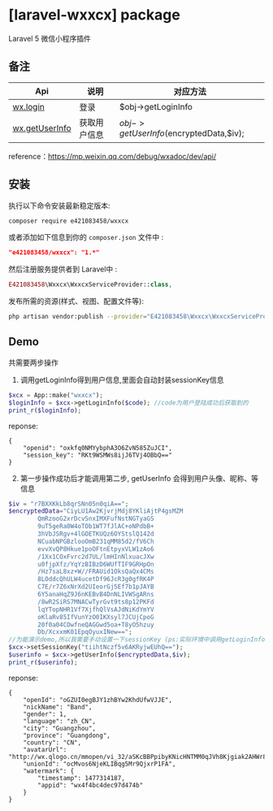 # [laravel-wxxcx] package

Laravel 5 微信小程序插件

## 备注

Api | 说明 | 对应方法
---|---|---
[wx.login](https://mp.weixin.qq.com/debug/wxadoc/dev/api/api-login.html) | 登录 | $obj->getLoginInfo
[wx.getUserInfo](https://mp.weixin.qq.com/debug/wxadoc/dev/api/open.html#wxgetuserinfoobject) | 获取用户信息 | $obj->getUserInfo($encryptedData,$iv);
reference：https://mp.weixin.qq.com/debug/wxadoc/dev/api/

## 安装

执行以下命令安装最新稳定版本:

```bash
composer require e421083458/wxxcx
```

或者添加如下信息到你的 `composer.json` 文件中 :

```json
"e421083458/wxxcx": "1.*"
```

然后注册服务提供者到 Laravel中 :

```php
E421083458\Wxxcx\WxxcxServiceProvider::class,
```
发布所需的资源(样式、视图、配置文件等): 

```bash
php artisan vendor:publish --provider="E421083458\Wxxcx\WxxcxServiceProvider"
```

## Demo

共需要两步操作
1. 调用getLoginInfo得到用户信息,里面会自动封装sessionKey信息

```php
$xcx = App::make("wxxcx");
$loginInfo = $xcx->getLoginInfo($code); //code为用户登陆成功后获取到的
print_r($loginInfo);
```

reponse:
```
{
    "openid": "oxkfq0NMYybphA3O6ZvN585ZuJCI",
    "session_key": "RKt9WSMWs8ijJ6TVj4OBbQ=="
}
```

2. 第一步操作成功后才能调用第二步, getUserInfo 会得到用户头像、昵称、等信息

```php
$iv = "r7BXXKkLb8qrSNn05n0qiA==";
$encryptedData="CiyLU1Aw2KjvrjMdj8YKliAjtP4gsMZM
        QmRzooG2xrDcvSnxIMXFufNstNGTyaGS
        9uT5geRa0W4oTOb1WT7fJlAC+oNPdbB+
        3hVbJSRgv+4lGOETKUQz6OYStslQ142d
        NCuabNPGBzlooOmB231qMM85d2/fV6Ch
        evvXvQP8Hkue1poOFtnEtpyxVLW1zAo6
        /1Xx1COxFvrc2d7UL/lmHInNlxuacJXw
        u0fjpXfz/YqYzBIBzD6WUfTIF9GRHpOn
        /Hz7saL8xz+W//FRAUid1OksQaQx4CMs
        8LOddcQhULW4ucetDf96JcR3g0gfRK4P
        C7E/r7Z6xNrXd2UIeorGj5Ef7b1pJAYB
        6Y5anaHqZ9J6nKEBvB4DnNLIVWSgARns
        /8wR2SiRS7MNACwTyrGvt9ts8p12PKFd
        lqYTopNHR1Vf7XjfhQlVsAJdNiKdYmYV
        oKlaRv85IfVunYzO0IKXsyl7JCUjCpoG
        20f0a04COwfneQAGGwd5oa+T8yO5hzuy
        Db/XcxxmK01EpqOyuxINew==";
//为能演示demo,所以我需要手动设置一下sessionKey (ps:实际环境中调用getLoginInfo会自动获取到)
$xcx->setSessionKey("tiihtNczf5v6AKRyjwEUhQ==");
$userinfo = $xcx->getUserInfo($encryptedData,$iv);
print_r($userinfo);
```

reponse:
```
{
    "openId": "oGZUI0egBJY1zhBYw2KhdUfwVJJE",
    "nickName": "Band",
    "gender": 1,
    "language": "zh_CN",
    "city": "Guangzhou",
    "province": "Guangdong",
    "country": "CN",
    "avatarUrl": "http://wx.qlogo.cn/mmopen/vi_32/aSKcBBPpibyKNicHNTMM0qJVh8Kjgiak2AHWr8MHM4WgMEm7GFhsf8OYrySdbvAMvTsw3mo8ibKicsnfN5pRjl1p8HQ/0",
    "unionId": "ocMvos6NjeKLIBqg5Mr9QjxrP1FA",
    "watermark": {
        "timestamp": 1477314187,
        "appid": "wx4f4bc4dec97d474b"
    }
}
```
